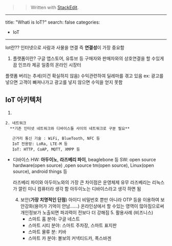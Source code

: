 


> > Written with [StackEdit](https://stackedit.io/).
---
title:  "Whati is IoT?"
search: false
categories: 
  - IoT
---

Iot란?? 
인터넷으로 사람과 사물을 연결 즉 **연결성**이 가장 중요함
1. 플랫폼이란?
  구글 앱스토어, 유튜브 등 구매자와 판매자와의 상호연결을 할 수있게 끔 인프라 제공 일종의 온라인 시장터
 
  플랫폼 버리는 추세(이건 확실하지 않음)
  수익관련하여 딜레마를 겪고 있음 ex: 광고를 넣으면 고객이 빠져나가고 광고를 넣지 않으면 수익을 얻지 못함
  
 

## IoT 아키텍처

   1.
    2. 네트워크 
      **기존 인터넷 네트워크와 디바이스들 사이의 네트워크로 구분 필요**
      
       근거리 통신 기술 : WiFi, BlueTooth, NFC 등
       IoT 전용망: LoRa, LTE-M 등
       IoT: HTTP, CoAP, MQTT, XMPP 등
      
 - 디바이스
      HW: **아두이노**, **라즈베리 파이**, beaglebone 등
      SW: open source hardware(open source) ,open source tm(open source), Linux(open source), android things 등
      
      라즈베리 파이와 아두이노와의 가장 큰 차이점은 운영체제 유무
      라즈베리는 리눅스가 깔린 미니 컴퓨터라 생각 함
      아두이노는 디바이스라고 생각 하면 됨

     4. 보안(**가장 치명적인 단점**)
        아이디 비밀번호 뿐만 아니라 OTP 등을 이용하여 보안강화(용어가 기억이 안남......)
        온라인상에서 할 수있는 영역이 많아짐으로써 개인정보가 노출되면 파괴력이 전보다 더 강해짐
       5. 활용사례 (비즈니스)
	       - 스마트 홈 분야: 구글 네스트
   	       - 스마트 시티 분야:  스마트 주차장, 스마트 표지판
   		   - 스마트 물류 분:  키바
   		   - 스마트 카 분야: 볼보의 커넥티드카, 폭스바겐		
					  
<!--stackedit_data:
eyJoaXN0b3J5IjpbMTgwMDc3ODAsNTMyODY3Mjg4XX0=
-->